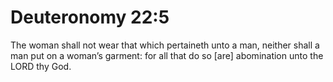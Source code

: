 # Deuteronomy 22:5

The woman shall not wear that which pertaineth unto a man, neither shall a man put on a woman’s garment: for all that do so [are] abomination unto the LORD thy God.
